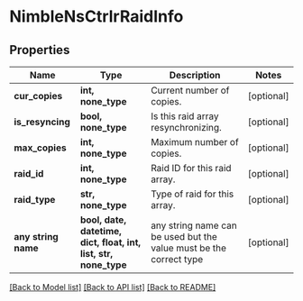 # NimbleNsCtrlrRaidInfo


## Properties
Name | Type | Description | Notes
------------ | ------------- | ------------- | -------------
**cur_copies** | **int, none_type** | Current number of copies. | [optional] 
**is_resyncing** | **bool, none_type** | Is this raid array resynchronizing. | [optional] 
**max_copies** | **int, none_type** | Maximum number of copies. | [optional] 
**raid_id** | **int, none_type** | Raid ID for this raid array. | [optional] 
**raid_type** | **str, none_type** | Type of raid for this array. | [optional] 
**any string name** | **bool, date, datetime, dict, float, int, list, str, none_type** | any string name can be used but the value must be the correct type | [optional]

[[Back to Model list]](../README.md#documentation-for-models) [[Back to API list]](../README.md#documentation-for-api-endpoints) [[Back to README]](../README.md)


